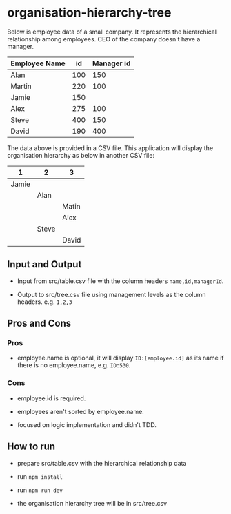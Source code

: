 # organisation-hierarchy-tree

Below is employee data of a small company. It represents the hierarchical relationship among employees. CEO of the company doesn't have a manager.

| Employee Name | id  | Manager id |
| ------------- | --- | ---------- |
| Alan          | 100 | 150        |
| Martin        | 220 | 100        |
| Jamie         | 150 |            |
| Alex          | 275 | 100        |
| Steve         | 400 | 150        |
| David         | 190 | 400        |

The data above is provided in a CSV file. This application will display the organisation hierarchy as below in another CSV file:

| 1     | 2     | 3     |
| ----- | ----- | ----- |
| Jamie |       |       |
|       | Alan  |       |
|       |       | Matin |
|       |       | Alex  |
|       | Steve |       |
|       |       | David |

## Input and Output

- Input from src/table.csv file with the column headers `name,id,managerId`.

- Output to src/tree.csv file using management levels as the column headers. e.g. `1,2,3`

## Pros and Cons

### Pros

- employee.name is optional, it will display `ID:[employee.id]` as its name if there is no employee.name, e.g. `ID:530`.

### Cons

- employee.id is required.

- employees aren't sorted by employee.name.

- focused on logic implementation and didn't TDD.

## How to run

- prepare src/table.csv with the hierarchical relationship data

- run `npm install`

- run `npm run dev`

- the organisation hierarchy tree will be in src/tree.csv
